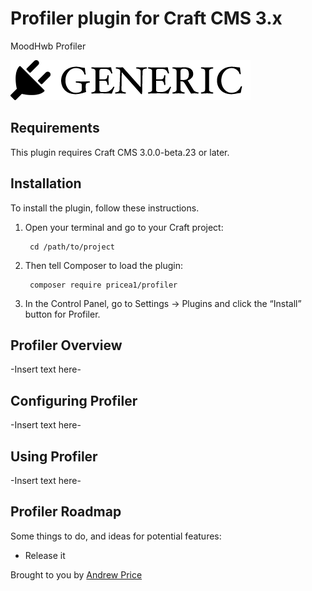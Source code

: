 # Profiler plugin for Craft CMS 3.x

MoodHwb Profiler

![Screenshot](resources/img/plugin-logo.png)

## Requirements

This plugin requires Craft CMS 3.0.0-beta.23 or later.

## Installation

To install the plugin, follow these instructions.

1. Open your terminal and go to your Craft project:

        cd /path/to/project

2. Then tell Composer to load the plugin:

        composer require pricea1/profiler

3. In the Control Panel, go to Settings → Plugins and click the “Install” button for Profiler.

## Profiler Overview

-Insert text here-

## Configuring Profiler

-Insert text here-

## Using Profiler

-Insert text here-

## Profiler Roadmap

Some things to do, and ideas for potential features:

* Release it

Brought to you by [Andrew Price](github.com/pricea1)
